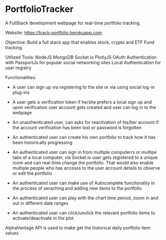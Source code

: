 # PortfolioTracker
A FullStack development webpage for real-time portfolio tracking. 

Website: https://track-portfolio.herokuapp.com

Objective: Build a full stack app that enables stock, crypto and ETF Fund tracking

Utilized Tools:
NodeJS
MongoDB
Socket.io
PlotlyJS
OAuth Authentication with PassportJs for popular social networking sites
Local Authentication for user registry

Functionalities:
- A user can sign up via registering to the site or via using social log-in plug-ins

- A user gets a verification token if he/she prefers a local sign up and 
upon verification user account gets created and user can log in to the webpage

- An unauthenticated user, can asks for reactivation of his/her account 
if the account verification has been lost or password is forgotten

- An authenticated user can create his own portfolio to track how it has been historically progressing

- An authenticated user can sign in from multiple computerrs or multipe tabs of a local computer,
via Socket.io user gets registered to a unique room and can real-time change the portfolio. 
That would also enable multiple people who has accesss to the user account details to observe or edit the portfolio

- An authenticated user can make use of Autocomplete functionality in the process of seraching and adding new items to the portfolio

- An authenticated user can play with the chart time period, zoom in and out in different date ranges

- An authenticated user can click/unclick the relevant portfolio items to activate/deactivate in the plot

AlphaVantage API is used to make get the historical daily portfolio item values
